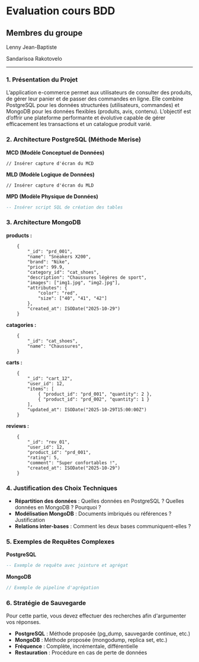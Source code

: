 # Evaluation cours BDD

## Membres du groupe

Lenny Jean-Baptiste

Sandarisoa Rakotovelo

---

### 1. Présentation du Projet

L’application e-commerce permet aux utilisateurs de consulter des produits, de gérer leur panier et de passer des commandes en ligne.
Elle combine PostgreSQL pour les données structurées (utilisateurs, commandes) et MongoDB pour les données flexibles (produits, avis, contenu).
L’objectif est d’offrir une plateforme performante et évolutive capable de gérer efficacement les transactions et un catalogue produit varié.

### 2. Architecture PostgreSQL (Méthode Merise)

**MCD (Modèle Conceptuel de Données)**

```
// Insérer capture d'écran du MCD
```

**MLD (Modèle Logique de Données)**

```
// Insérer capture d'écran du MLD
```

**MPD (Modèle Physique de Données)**

```sql
-- Insérer script SQL de création des tables
```

### 3. Architecture MongoDB


**products :**
```
    {
        "_id": "prd_001",
        "name": "Sneakers X200",
        "brand": "Nike",
        "price": 99.9,
        "category_id": "cat_shoes",
        "description": "Chaussures légères de sport",
        "images": ["img1.jpg", "img2.jpg"],
        "attributes": {
            "color": "red",
            "size": ["40", "41", "42"]
        },
        "created_at": ISODate("2025-10-29")
    }
```
**catagories :**
```
    {
        "_id": "cat_shoes",
        "name": "Chaussures",
    }
```
**carts :**
```
    {
        "_id": "cart_12",
        "user_id": 12,
        "items": [
            { "product_id": "prd_001", "quantity": 2 },
            { "product_id": "prd_002", "quantity": 1 }
        ],
        "updated_at": ISODate("2025-10-29T15:00:00Z")
    }
```
**reviews :**
```
    {
        "_id": "rev_01",
        "user_id": 12,
        "product_id": "prd_001",
        "rating": 5,
        "comment": "Super confortables !",
        "created_at": ISODate("2025-10-29")
    }
```

### 4. Justification des Choix Techniques

- **Répartition des données** : Quelles données en PostgreSQL ? Quelles données en MongoDB ? Pourquoi ?
- **Modélisation MongoDB** : Documents imbriqués ou références ? Justification
- **Relations inter-bases** : Comment les deux bases communiquent-elles ?

### 5. Exemples de Requêtes Complexes

**PostgreSQL**

```sql
-- Exemple de requête avec jointure et agrégat
```

**MongoDB**

```javascript
// Exemple de pipeline d'agrégation
```

### 6. Stratégie de Sauvegarde

Pour cette partie, vous devez effectuer des recherches afin d'argumenter vos réponses.

- **PostgreSQL** : Méthode proposée (pg_dump, sauvegarde continue, etc.)
- **MongoDB** : Méthode proposée (mongodump, replica set, etc.)
- **Fréquence** : Complète, incrémentale, différentielle
- **Restauration** : Procédure en cas de perte de données
